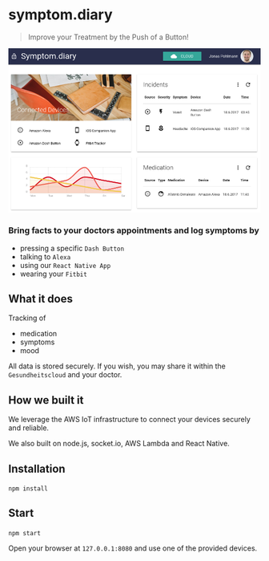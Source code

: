 # symptom.diary

> Improve your Treatment by the Push of a Button!

![Dashboard](./media/dash.png)

### Bring facts to your doctors appointments and log symptoms by

- pressing a specific `Dash Button`
- talking to `Alexa`
- using our `React Native App`
- wearing your `Fitbit`

## What it does

Tracking of

- medication
- symptoms
- mood

All data is stored securely. If you wish, you may share it within the `Gesundheitscloud` and your doctor.

## How we built it

We leverage the AWS IoT infrastructure to connect your devices securely and reliable.

We also built on node.js, socket.io, AWS Lambda and React Native.

## Installation

`npm install`

## Start

`npm start`

Open your browser at `127.0.0.1:8080` and use one of the provided devices.